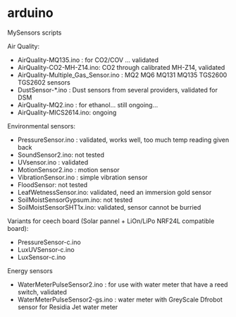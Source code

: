 arduino
=======
MySensors scripts

Air Quality:
* AirQuality-MQ135.ino : for CO2/COV ... validated 
* AirQuality-CO2-MH-Z14.ino: CO2 through calibrated MH-Z14, validated
* AirQuality-Multiple_Gas_Sensor.ino : MQ2 MQ6 MQ131 MQ135 TGS2600 TGS2602 sensors
* DustSensor-*.ino : Dust sensors from several providers, validated for DSM
* AirQuality-MQ2.ino : for ethanol... still ongoing...
* AirQuality-MICS2614.ino: ongoing

Environmental sensors:
* PressureSensor.ino : validated, works well, too much temp reading given back
* SoundSensor2.ino: not tested
* UVsensor.ino : validated 
* MotionSensor2.ino : motion sensor
* VibrationSensor.ino : simple vibration sensor
* FloodSensor: not tested
* LeafWetnessSensor.ino: validated, need an immersion gold sensor
* SoilMoistSensorGypsum.ino: not tested
* SoilMoistSensorSHT1x.ino: validated, sensor cannot be burried

Variants for ceech board (Solar pannel + LiOn/LiPo NRF24L compatible board):
* PressureSensor-c.ino
* LuxUVSensor-c.ino
* LuxSensor-c.ino 

Energy sensors
* WaterMeterPulseSensor2.ino : for use with water meter that have a reed switch, validated 
* WaterMeterPulseSensor2-gs.ino : water meter with GreyScale Dfrobot sensor for Residia Jet water meter

